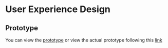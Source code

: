 # User Experience Design

## Prototype

You can view the [prototype](ux-design/prototype) or view the actual prototype following this [link]()
